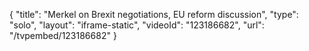 {
    "title": "Merkel on Brexit negotiations, EU reform discussion",
    "type": "solo",
    "layout": "iframe-static",
    "videoId": "123186682",
    "url": "\/tvpembed\/123186682"
}